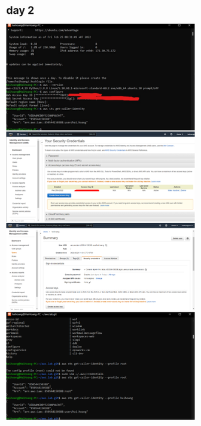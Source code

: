 # day 2

![alt](https://github.com/hoanghaithtb/AWS/blob/master/lab_day1/(1)-config%20connect%20aws%20by%20key.jpg)
![alt](https://github.com/hoanghaithtb/AWS/blob/master/lab_day1/(2)-user%20root.png)
![alt](https://github.com/hoanghaithtb/AWS/blob/master/lab_day1/(3)-user%20hai.hoang%20test.png)
![alt](https://github.com/hoanghaithtb/AWS/blob/master/lab_day1/(4)-user%20indentity%20-%20hai.hoang.png)
